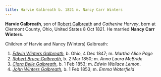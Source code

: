 ```yaml
---
title: Harvie Galbreath b. 1821 m. Nancy Carr Winters
---
```


**Harvie Galbreath**, son of [Robert Galbreath](galbreath-robert-1778.md) and *Catherine Harvey*, born at Clermont County, Ohio, United States 8 Oct 1821.  He married **Nancy Carr Winters**.

Children of Harvie and Nancy (Winters) Galbreath:

1. [*Edwin Winters Galbreath*](galbreath-edwin-winters-1847.md), b. Ohio, 4 Dec 1847; m. *Martha Alice Page*
2. [*Robert Bruce Galbreath*](galbreath-robert-bruce-1850.md), b. 2 Mar 1850; m. *Anna Laura McBride*
3. [*Clara Belle Galbreath*](galbreath-clara-belle-1853.md), b. 1 Feb 1853; m. *Edwin Wallace Lemon*.
4. [*John Winters Galbreath*](galbreath-john-winters-1853.md), b. 1 Feb 1853; m. *Emma Waterfield*
